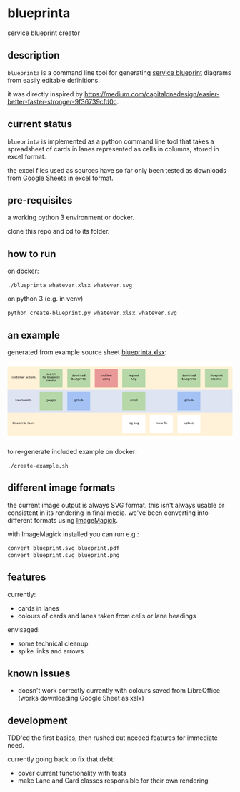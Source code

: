# blueprinta

service blueprint creator


## description

`blueprinta` is a command line tool for generating [service blueprint](https://en.wikipedia.org/wiki/Service_blueprint) diagrams
from easily editable definitions.

it was directly inspired by https://medium.com/capitalonedesign/easier-better-faster-stronger-9f36739cfd0c.


## current status

`blueprinta` is implemented as a python command line tool that takes a spreadsheet of cards in lanes
represented as cells in columns, stored in excel format.

the excel files used as sources have so far only been tested as downloads from Google Sheets in excel format.


## pre-requisites

a working python 3 environment or docker.

clone this repo and cd to its folder.


## how to run

on docker:

`./blueprinta whatever.xlsx whatever.svg`

on python 3 (e.g. in venv)

`python create-blueprint.py whatever.xlsx whatever.svg`


## an example

generated from example source sheet [blueprinta.xlsx](examples/blueprinta.xlsx):

![Blueprinta dogfood Service Blueprint](examples/blueprinta.png)

to re-generate included example on docker:

`./create-example.sh`

## different image formats

the current image output is always SVG format.  this isn't always usable or consistent in its rendering in final media.  we've been converting into different formats using [ImageMagick](https://imagemagick.org).

with ImageMagick installed you can run e.g.:
```
convert blueprint.svg blueprint.pdf
convert blueprint.svg blueprint.png
```


## features

currently:
- cards in lanes
- colours of cards and lanes taken from cells or lane headings

envisaged:
 - some technical cleanup
 - spike links and arrows


## known issues

- doesn't work correctly currently with colours saved from LibreOffice (works downloading Google Sheet as xslx)


## development

TDD'ed the first basics, then rushed out needed features for immediate need.

currently going back to fix that debt:
- cover current functionality with tests
- make Lane and Card classes responsible for their own rendering


